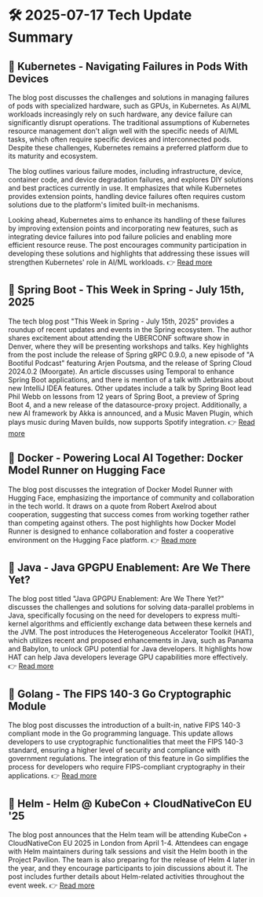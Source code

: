 # 🛠️ 2025-07-17 Tech Update Summary

## 🔹 Kubernetes - Navigating Failures in Pods With Devices
The blog post discusses the challenges and solutions in managing failures of pods with specialized hardware, such as GPUs, in Kubernetes. As AI/ML workloads increasingly rely on such hardware, any device failure can significantly disrupt operations. The traditional assumptions of Kubernetes resource management don't align well with the specific needs of AI/ML tasks, which often require specific devices and interconnected pods. Despite these challenges, Kubernetes remains a preferred platform due to its maturity and ecosystem.

The blog outlines various failure modes, including infrastructure, device, container code, and device degradation failures, and explores DIY solutions and best practices currently in use. It emphasizes that while Kubernetes provides extension points, handling device failures often requires custom solutions due to the platform's limited built-in mechanisms.

Looking ahead, Kubernetes aims to enhance its handling of these failures by improving extension points and incorporating new features, such as integrating device failures into pod failure policies and enabling more efficient resource reuse. The post encourages community participation in developing these solutions and highlights that addressing these issues will strengthen Kubernetes' role in AI/ML workloads.
👉 [Read more](https://kubernetes.io/blog/2025/07/03/navigating-failures-in-pods-with-devices/)

## 🔹 Spring Boot - This Week in Spring - July 15th, 2025
The tech blog post "This Week in Spring - July 15th, 2025" provides a roundup of recent updates and events in the Spring ecosystem. The author shares excitement about attending the UBERCONF software show in Denver, where they will be presenting workshops and talks. Key highlights from the post include the release of Spring gRPC 0.9.0, a new episode of "A Bootiful Podcast" featuring Arjen Poutsma, and the release of Spring Cloud 2024.0.2 (Moorgate). An article discusses using Temporal to enhance Spring Boot applications, and there is mention of a talk with Jetbrains about new IntelliJ IDEA features. Other updates include a talk by Spring Boot lead Phil Webb on lessons from 12 years of Spring Boot, a preview of Spring Boot 4, and a new release of the datasource-proxy project. Additionally, a new AI framework by Akka is announced, and a Music Maven Plugin, which plays music during Maven builds, now supports Spotify integration.
👉 [Read more](https://spring.io/blog/2025/07/15/this-week-in-spring-july-15-2025)

## 🔹 Docker - Powering Local AI Together: Docker Model Runner on Hugging Face
The blog post discusses the integration of Docker Model Runner with Hugging Face, emphasizing the importance of community and collaboration in the tech world. It draws on a quote from Robert Axelrod about cooperation, suggesting that success comes from working together rather than competing against others. The post highlights how Docker Model Runner is designed to enhance collaboration and foster a cooperative environment on the Hugging Face platform.
👉 [Read more](https://www.docker.com/blog/docker-model-runner-on-hugging-face/)

## 🔹 Java - Java GPGPU Enablement: Are We There Yet?
The blog post titled "Java GPGPU Enablement: Are We There Yet?" discusses the challenges and solutions for solving data-parallel problems in Java, specifically focusing on the need for developers to express multi-kernel algorithms and efficiently exchange data between these kernels and the JVM. The post introduces the Heterogeneous Accelerator Toolkit (HAT), which utilizes recent and proposed enhancements in Java, such as Panama and Babylon, to unlock GPU potential for Java developers. It highlights how HAT can help Java developers leverage GPU capabilities more effectively.
👉 [Read more](https://inside.java/2025/07/14/javaone-hat/)

## 🔹 Golang - The FIPS 140-3 Go Cryptographic Module
The blog post discusses the introduction of a built-in, native FIPS 140-3 compliant mode in the Go programming language. This update allows developers to use cryptographic functionalities that meet the FIPS 140-3 standard, ensuring a higher level of security and compliance with government regulations. The integration of this feature in Go simplifies the process for developers who require FIPS-compliant cryptography in their applications.
👉 [Read more](https://go.dev/blog/fips140)

## 🔹 Helm - Helm @ KubeCon + CloudNativeCon EU '25
The blog post announces that the Helm team will be attending KubeCon + CloudNativeCon EU 2025 in London from April 1-4. Attendees can engage with Helm maintainers during talk sessions and visit the Helm booth in the Project Pavilion. The team is also preparing for the release of Helm 4 later in the year, and they encourage participants to join discussions about it. The post includes further details about Helm-related activities throughout the event week.
👉 [Read more](https://helm.sh/blog/helm-at-kubecon-eu-25/)

